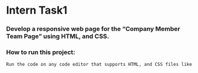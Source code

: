 # Intern Task1

### Develop a responsive web page for the “Company Member Team Page” using HTML, and CSS.

### How to run this project:

```bash
Run the code on any code editor that supports HTML, and CSS files like vs Code, etc. and see the result.
```
